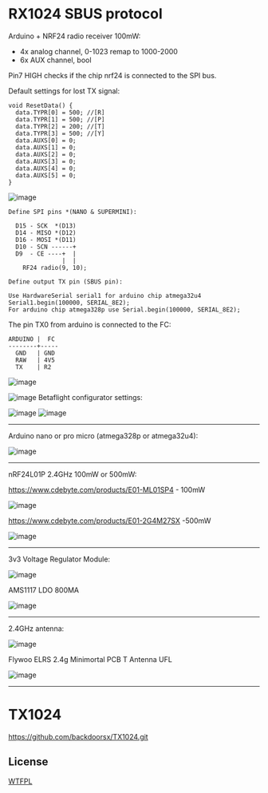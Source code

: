 # RX1024 SBUS protocol

Arduino + NRF24 radio receiver 100mW:
  - 4x analog channel, 0-1023 remap to 1000-2000
  - 6x AUX channel, bool

Pin7 HIGH checks if the chip nrf24 is connected to the SPI bus.

Default settings for lost TX signal:
```
void ResetData() {
  data.TYPR[0] = 500; //[R]
  data.TYPR[1] = 500; //[P]
  data.TYPR[2] = 200; //[T]
  data.TYPR[3] = 500; //[Y]
  data.AUXS[0] = 0;
  data.AUXS[1] = 0;
  data.AUXS[2] = 0;
  data.AUXS[3] = 0;
  data.AUXS[4] = 0;
  data.AUXS[5] = 0;
}
```
![image](https://github.com/backdoorsx/RX1024-SBUS/assets/18431164/8d7e8c1f-b7fc-4eab-b5c8-3a3daf33f1d2)


```
Define SPI pins *(NANO & SUPERMINI):

  D15 - SCK  *(D13)
  D14 - MISO *(D12)
  D16 - MOSI *(D11)
  D10 - SCN ------+
  D9  - CE ----+  |
               |  |
    RF24 radio(9, 10);
```
```
Define output TX pin (SBUS pin):

Use HardwareSerial serial1 for arduino chip atmega32u4 Serial1.begin(100000, SERIAL_8E2);
For arduino chip atmega328p use Serial.begin(100000, SERIAL_8E2);
```
The pin TX0 from arduino is connected to the FC:
```
ARDUINO |  FC
--------+-----
  GND   | GND
  RAW   | 4V5
  TX    | R2
```
![image](https://github.com/backdoorsx/RX1024-SBUS/assets/18431164/79298bdb-e585-43c4-a280-e1579a6908ce)

![image](https://github.com/backdoorsx/RX1024-SBUS/assets/18431164/96c67c5c-45e3-4506-a620-ffb7eae4c5d6)
Betaflight configurator settings:

![image](https://github.com/backdoorsx/RX1024-SBUS/assets/18431164/8dc629f9-bb50-4c45-9a4b-5bf495dafa99)
![image](https://github.com/backdoorsx/RX1024-SBUS/assets/18431164/a94724c6-ffb4-482f-bb63-3245607efc16)

---
Arduino nano or pro micro (atmega328p or atmega32u4):

![image](https://github.com/backdoorsx/RX1024-SBUS/assets/18431164/c6f3156e-7ed8-4e9e-85e4-c01701db6c79)

---
nRF24L01P 2.4GHz 100mW or 500mW:

https://www.cdebyte.com/products/E01-ML01SP4 - 100mW

![image](https://github.com/backdoorsx/RX1024-SBUS/assets/18431164/52df6256-06ef-4a35-a71e-62a2324a68cb)

https://www.cdebyte.com/products/E01-2G4M27SX -500mW

![image](https://github.com/user-attachments/assets/6d117720-330f-4438-80a8-1c607f40daca)

---
3v3 Voltage Regulator Module:

![image](https://github.com/backdoorsx/RX1024-SBUS/assets/18431164/8b07d441-e9ae-42fb-baad-e9ccca79800e)

AMS1117 LDO 800MA

![image](https://github.com/user-attachments/assets/dd9232b7-435e-41db-917b-55668d520364)

---
2.4GHz antenna:

![image](https://github.com/backdoorsx/RX1024-SBUS/assets/18431164/fe0aacec-f490-471d-9637-917829c43c26)

Flywoo ELRS 2.4g Minimortal PCB T Antenna UFL

![image](https://github.com/user-attachments/assets/8fd22cc1-5be2-4990-97c0-bcf722e3d5b1)

---
# TX1024
https://github.com/backdoorsx/TX1024.git

## License

[WTFPL](http://www.wtfpl.net/)
